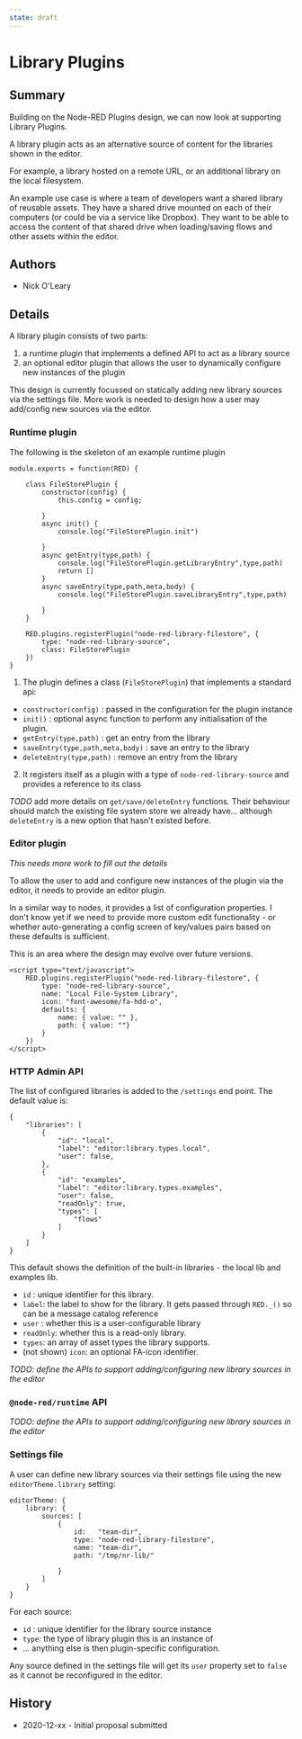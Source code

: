 ```yaml
---
state: draft
---
```


# Library Plugins

## Summary

Building on the Node-RED Plugins design, we can now look at supporting Library Plugins.

A library plugin acts as an alternative source of content for the libraries shown
in the editor.

For example, a library hosted on a remote URL, or an additional library on the local
filesystem.

An example use case is where a team of developers want a shared library of reusable
assets. They have a shared drive mounted on each of their computers (or could be
via a service like Dropbox). They want to be able to access the content of that
shared drive when loading/saving flows and other assets within the editor.

## Authors

 - Nick O'Leary

## Details

A library plugin consists of two parts:

1. a runtime plugin that implements a defined API to act as a library source
2. an optional editor plugin that allows the user to dynamically configure new instances of the plugin

This design is currently focussed on statically adding new library sources via
the settings file. More work is needed to design how a user may add/config new
sources via the editor.


### Runtime plugin

The following is the skeleton of an example runtime plugin

```
module.exports = function(RED) {

    class FileStorePlugin {
        constructor(config) {
            this.config = config;

        }
        async init() {
            console.log("FileStorePlugin.init")

        }
        async getEntry(type,path) {
            console.log("FileStorePlugin.getLibraryEntry",type,path)
            return []
        }
        async saveEntry(type,path,meta,body) {
            console.log("FileStorePlugin.saveLibraryEntry",type,path)

        }
    }

    RED.plugins.registerPlugin("node-red-library-filestore", {
        type: "node-red-library-source",
        class: FileStorePlugin
    })
}
```
1. The plugin defines a class (`FileStorePlugin`) that implements a standard api:
  - `constructor(config)` : passed in the configuration for the plugin instance
  - `init()` : optional async function to perform any initialisation of the plugin.
  - `getEntry(type,path)` : get an entry from the library
  - `saveEntry(type,path,meta,body)` : save an entry to the library
  - `deleteEntry(type,path)` : remove an entry from the library
2. It registers itself as a plugin with a type of `node-red-library-source` and
   provides a reference to its class

*TODO* add more details on `get/save/deleteEntry` functions. Their behaviour should
match the existing file system store we already have... although `deleteEntry` is
a new option that hasn't existed before.

### Editor plugin

*This needs more work to fill out the details*

To allow the user to add and configure new instances of the plugin via the editor,
it needs to provide an editor plugin.

In a similar way to nodes, it provides a list of configuration properties. I don't
know yet if we need to provide more custom edit functionality - or whether auto-generating
a config screen of key/values pairs based on these defaults is sufficient.

This is an area where the design may evolve over future versions.

```
<script type="text/javascript">
    RED.plugins.registerPlugin("node-red-library-filestore", {
        type: "node-red-library-source",
        name: "Local File-System Library",
        icon: "font-awesome/fa-hdd-o",
        defaults: {
            name: { value: "" },
            path: { value: ""}
        }
    })
</script>
```

### HTTP Admin API

The list of configured libraries is added to the `/settings` end point. The default
value is:

```
{
    "libraries": [
        {
            "id": "local",
            "label": "editor:library.types.local",
            "user": false,
        },
        {
            "id": "examples",
            "label": "editor:library.types.examples",
            "user": false,
            "readOnly": true,
            "types": [
                "flows"
            ]
        }
    ]
}
```

This default shows the definition of the built-in libraries - the local lib and
examples lib.

 - `id` : unique identifier for this library.
 - `label`: the label to show for the library. It gets passed through `RED._()` so can be a message catalog reference
 - `user` : whether this is a user-configurable library
 - `readOnly`: whether this is a read-only library.
 - `types`: an array of asset types the library supports.
 - (not shown) `icon`: an optional FA-icon identifier.



*TODO: define the APIs to support adding/configuring new library sources in the editor*

### `@node-red/runtime` API

*TODO: define the APIs to support adding/configuring new library sources in the editor*

### Settings file

A user can define new library sources via their settings file using the new `editorTheme.library`
setting:

```
editorTheme: {
    library: {
        sources: [
            {
                id:   "team-dir",
                type: "node-red-library-filestore",
                name: "team-dir",
                path: "/tmp/nr-lib/"

            }
        ]
    }
}
```

For each source:
 - `id` : unique identifier for the library source instance
 - `type`: the type of library plugin this is an instance of
 - ... anything else is then plugin-specific configuration.

Any source defined in the settings file will get its `user` property set to `false`
as it cannot be reconfigured in the editor.




## History

- 2020-12-xx - Initial proposal submitted

